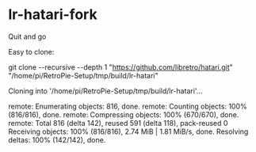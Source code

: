 # lr-hatari-fork
Quit and go



Easy to clone:


git clone --recursive --depth 1 "https://github.com/libretro/hatari.git" "/home/pi/RetroPie-Setup/tmp/build/lr-hatari"

Cloning into '/home/pi/RetroPie-Setup/tmp/build/lr-hatari'...

remote: Enumerating objects: 816, done.
remote: Counting objects: 100% (816/816), done.
remote: Compressing objects: 100% (670/670), done.
remote: Total 816 (delta 142), reused 591 (delta 118), pack-reused 0
Receiving objects: 100% (816/816), 2.74 MiB | 1.81 MiB/s, done.
Resolving deltas: 100% (142/142), done.


